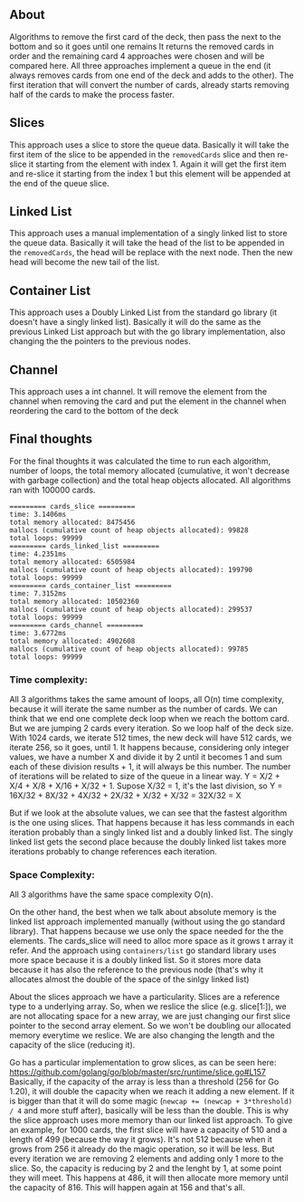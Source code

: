 ## About
Algorithms to remove the first card of the deck, then pass the next to the bottom and so it goes until one remains
It returns the removed cards in order and the remaining card
4 approaches were chosen and will be compared here. All three approaches implement a queue in the end (it always removes cards from one end of the deck and adds to the other).
The first iteration that will convert the number of cards, already starts removing half of the cards to make the process faster.

## Slices
This approach uses a slice to store the queue data. Basically it will take the first item of the slice to be appended in the `removedCards` slice and then re-slice it starting from the element with index 1.
Again it will get the first item and re-slice it starting from the index 1 but this element will be appended at the end of the queue slice.

## Linked List
This approach uses a manual implementation of a singly linked list to store the queue data. Basically it will take the head of the list to be appended in the `removedCards`, the head will be replace with the next node. Then the new head will become the new tail of the list.

## Container List
This approach uses a Doubly Linked List from the standard go library (it doesn't have a singly linked list). Basically it will do the same as the previous Linked List approach but with the go library implementation, also changing the the pointers to the previous nodes.

## Channel
This approach uses a int channel. It will remove the element from the channel when removing the card and put the element in the channel when reordering the card to the bottom of the deck

## Final thoughts
For the final thoughts it was calculated the time to run each algorithm, number of loops, the total memory allocated (cumulative, it won't decrease with garbage collection) and the total heap objects allocated. All algorithms ran with 100000 cards.

```
========= cards_slice =========
time: 3.1406ms
total memory allocated: 8475456
mallocs (cumulative count of heap objects allocated): 99828
total loops: 99999
========= cards_linked_list =========
time: 4.2351ms
total memory allocated: 6505984
mallocs (cumulative count of heap objects allocated): 199790
total loops: 99999
========= cards_container_list =========
time: 7.3152ms
total memory allocated: 10502360
mallocs (cumulative count of heap objects allocated): 299537
total loops: 99999
========= cards_channel =========
time: 3.6772ms
total memory allocated: 4902608
mallocs (cumulative count of heap objects allocated): 99785
total loops: 99999
```

### Time complexity:
All 3 algorithms takes the same amount of loops, all O(n) time complexity, because it will iterate the same number as the number of cards.
We can think that we end one complete deck loop when we reach the bottom card. But we are jumping 2 cards every iteration. So we loop half of the deck size.
With 1024 cards, we iterate 512 times, the new deck will have 512 cards, we iterate 256, so it goes, until 1. It happens because, considering only integer values, we have a number X and divide it by 2 until it becomes 1 and sum each of these division results + 1, it will always be this number. The number of iterations will be related to size of the queue in a linear way.
Y = X/2 + X/4 + X/8 + X/16 + X/32 + 1. Supose X/32 = 1, it's the last division, so Y = 16X/32 + 8X/32 + 4X/32 + 2X/32 + X/32 + X/32 = 32X/32 = X

But if we look at the absolute values, we can see that the fastest algorithm is the one using slices. That happens because it has less commands in each iteration probably than a singly linked list and a doubly linked list. The singly linked list gets the second place because the doubly linked list takes more iterations probably to change references each iteration.

### Space Complexity:
All 3 algorithms have the same space complexity O(n).

On the other hand, the best when we talk about absolute memory is the linked list approach implemented manually (without using the go standard library). That happens because we use only the space needed for the the elements. The cards_slice will need to alloc more space as it grows t array it refer.
And the approach using `containers/list` go standard library uses more space because it is a doubly linked list. So it stores more data because it has also the reference to the previous node (that's why it allocates almost the double of the space of the sinlgy linked list)

About the slices approach we have a particularity. Slices are a reference type to a underlying array. So, when we reslice the slice (e.g. slice[1:]), we are not allocating space for a new array, we are just changing our first slice pointer to the second array element. So we won't be doubling our allocated memory everytime we reslice. We are also changing the length and the capacity of the slice (reducing it). 

Go has a particular implementation to grow slices, as can be seen here: https://github.com/golang/go/blob/master/src/runtime/slice.go#L157
Basically, if the capacity of the array is less than a threshold (256 for Go 1.20), it will double the capacity when we reach it adding a new element. If it is bigger than that it will do some magic (`newcap += (newcap + 3*threshold) / 4` and more stuff after), basically will be less than the double. This is why the slice approach uses more memory than our linked list approach.
To give an example, for 1000 cards, the first slice will have a capacity of 510 and a length of 499 (because the way it grows). It's not 512 because when it grows from 256 it already do the magic operation, so it will be less.
But every iteration we are removing 2 elements and adding only 1 more to the slice. So, the capacity is reducing by 2 and the lenght by 1, at some point they will meet. This happens at 486, it will then allocate more memory until the capacity of 816. This will happen again at 156 and that's all.
